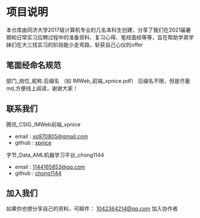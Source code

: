 # 项目说明

本仓库由同济大学2017级计算机专业的几名本科生创建，分享了我们在2021届暑期和日常实习应聘过程中的准备资料、复习心得、笔经面经等等，旨在帮助学弟学妹们在大三找实习的阶段能少走弯路，斩获自己心仪的offer
## 笔面经命名规范
部门_岗位_昵称.后缀名 （如 IMWeb_前端_xpnice.pdf）
后缀名不限，但是尽量md,方便线上阅读，谢谢大家！
## 联系我们
腾讯_CSIG_IMWeb前端_xpnice
* email : xp970805@gmail.com 
* github : [xpnice](https://github.com/xpnice)

字节_Data_AML机器学习平台_chong1144
* email : 1144165853@qq.com
* github : [chong1144](https://github.com/chong1144)

## 加入我们

如果你也想分享自己的资料，可邮件：
1042364214@qq.com 加入协作者

